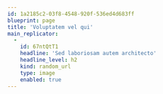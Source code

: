 ```yaml
---
id: 1a2185c2-03f8-4548-920f-536ed4d683ff
blueprint: page
title: 'Voluptatem vel qui'
main_replicator:
  -
    id: 67ntQtT1
    headline: 'Sed laboriosam autem architecto'
    headline_level: h2
    kind: random_url
    type: image
    enabled: true
---
```

